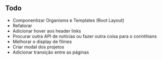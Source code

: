 ## Todo

- Componentizar Organisms e Templates (Root Layout)
- Refatorar
- Adicionar hover aos header links
- Procurar outra API de notícias ou fazer outra coisa para o corinthians
- Melhorar o display de filmes
- Criar modal dos projetos
- Adicionar transição entre as páginas
